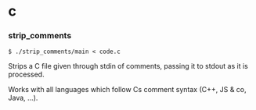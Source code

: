 # c

### strip_comments

```
$ ./strip_comments/main < code.c
```

Strips a C file given through stdin of comments, passing it to stdout as it is processed.

Works with all languages which follow Cs comment syntax (C++, JS & co, Java, ...).